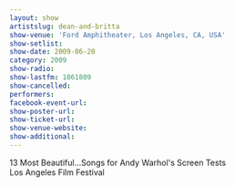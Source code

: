 ```yaml
---
layout: show
artistslug: dean-and-britta
show-venue: 'Ford Amphitheater, Los Angeles, CA, USA'
show-setlist: 
show-date: 2009-06-20
category: 2009
show-radio: 
show-lastfm: 1061809
show-cancelled: 
performers: 
facebook-event-url: 
show-poster-url: 
show-ticket-url: 
show-venue-website: 
show-additional: 
---
```


13 Most Beautiful...Songs for Andy Warhol\'s Screen Tests<br/>Los Angeles Film Festival